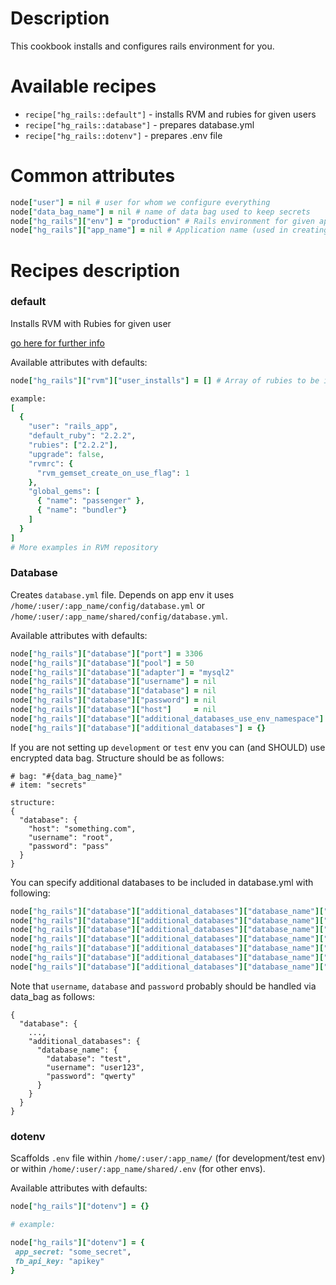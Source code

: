 # Description

This cookbook installs and configures rails environment for you.

# Available recipes

 * `recipe["hg_rails::default"]` - installs RVM and rubies for given users
 * `recipe["hg_rails::database"]` - prepares database.yml
 * `recipe["hg_rails::dotenv"]` - prepares .env file

# Common attributes
```ruby
node["user"] = nil # user for whom we configure everything
node["data_bag_name"] = nil # name of data bag used to keep secrets
node["hg_rails"]["env"] = "production" # Rails environment for given app
node["hg_rails"]["app_name"] = nil # Application name (used in creating directories, db names etc.)
```

# Recipes description
### default

Installs RVM with Rubies for given user

[go here for further info](https://github.com/martinisoft/chef-rvm/tree/v0.9.4)

Available attributes with defaults:

```ruby
node["hg_rails"]["rvm"]["user_installs"] = [] # Array of rubies to be installed.

example:
[
  {
    "user": "rails_app",
    "default_ruby": "2.2.2",
    "rubies": ["2.2.2"],
    "upgrade": false,
    "rvmrc": {
      "rvm_gemset_create_on_use_flag": 1
    },
    "global_gems": [
      { "name": "passenger" },
      { "name": "bundler"}
    ]
  }
]
# More examples in RVM repository
```

### Database

Creates `database.yml` file. Depends on app env it uses `/home/:user/:app_name/config/database.yml` or `/home/:user/:app_name/shared/config/database.yml`.

Available attributes with defaults:

```ruby
node["hg_rails"]["database"]["port"] = 3306
node["hg_rails"]["database"]["pool"] = 50
node["hg_rails"]["database"]["adapter"] = "mysql2"
node["hg_rails"]["database"]["username"] = nil
node["hg_rails"]["database"]["database"] = nil
node["hg_rails"]["database"]["password"] = nil
node["hg_rails"]["database"]["host"]     = nil
node["hg_rails"]["database"]["additional_databases_use_env_namespace"] = true
node["hg_rails"]["database"]["additional_databases"] = {}
```

If you are not setting up `development` or `test` env you can (and SHOULD) use encrypted data bag. Structure should be as follows:

```
# bag: "#{data_bag_name}"
# item: "secrets"

structure:
{
  "database": {
    "host": "something.com",
    "username": "root",
    "password": "pass"
  }
}
```

You can specify additional databases to be included in database.yml with following:

```ruby
node["hg_rails"]["database"]["additional_databases"]["database_name"]["port"] = 3306
node["hg_rails"]["database"]["additional_databases"]["database_name"]["pool"] = 50
node["hg_rails"]["database"]["additional_databases"]["database_name"]["adapter"] = "mysql2"
node["hg_rails"]["database"]["additional_databases"]["database_name"]["username"] = "tester"
node["hg_rails"]["database"]["additional_databases"]["database_name"]["database"] = "test_database"
node["hg_rails"]["database"]["additional_databases"]["database_name"]["password"] = "qwerty"
node["hg_rails"]["database"]["additional_databases"]["database_name"]["host"]     = nil
```

Note that `username`, `database` and `password` probably should be handled via data_bag as follows:

```
{
  "database": {
    ...,
    "additional_databases": {
      "database_name": {
        "database": "test",
        "username": "user123",
        "password": "qwerty"
      }
    }
  }
}
```

### dotenv

Scaffolds `.env` file within `/home/:user/:app_name/` (for development/test env) or within `/home/:user/:app_name/shared/.env` (for other envs).

Available attributes with defaults:

```ruby
node["hg_rails"]["dotenv"] = {}

# example:

node["hg_rails"]["dotenv"] = {
 app_secret: "some_secret",
 fb_api_key: "apikey"
}
```
